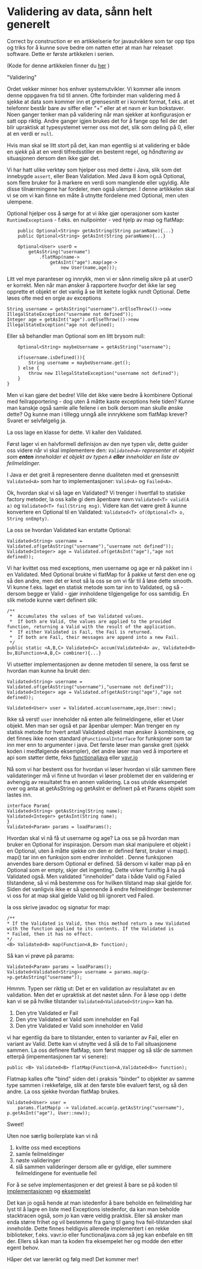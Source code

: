 # Validering av data, sånn helt generelt

Correct by construction er en artikkelserie for javautviklere som tar opp tips og triks for å kunne sove bedre om natten etter at man har releaset software. Dette er første artikkelen i serien.

(Kode for denne artikkelen finner du [her](https://github.com/kantega/correct-by-construction/blob/master/code/src/main/java/org/kantega/cbyc/Validated.java) )


"Validering" 

Ordet vekker minner hos enhver systemutvikler. Vi kommer alle innom denne oppgaven fra tid til annen. Ofte forbinder man validering med å sjekke at data som kommer inn et grensesnitt er i korrekt format, f.eks. at et telefonnr består bare av siffer eller "+" eller at et navn er kun bokstaver. Noen ganger tenker man på validering når man sjekker at konfigurasjon er satt opp riktig. Andre ganger igjen brukes det for å fange opp feil der det blir upraktisk at typesystemet verner oss mot det, slik som deling på 0, eller at en verdi er `null`. 

Hvis man skal se litt stort på det, kan man egentlig si at validering er både en _sjekk_ på at en verdi tilfredsstiller en bestemt regel, og *håndtering* av situasjonen dersom den ikke gjør det.

Vi har hatt ulike verktøy som hjelper oss med dette i Java, slik som det innebygde `assert`, eller Bean Validation. Med Java 8 kom også Optional, som flere bruker for å markere en verdi som manglende eller ugyldig. Alle disse tilnærmingene har fordeler, men også ulemper.   I denne artikkelen skal vi se om vi kan finne en måte å utnytte fordelene med Optional, men uten ulempene.

Optional hjelper oss å sørge for at vi ikke gjør operasjoner som kaster `RuntimeException`s - f.eks. en nullpointer - ved hjelp av map og flatMap:
```
    public Optional<String> getAsString(String paramName){...}
    public Optional<String> getAsInt(String paramName){...}

    Optional<User> userO =
        getAsString("username")
            .flatMap(name-> 
                getAsInt("age").map(age->
                    new User(name,age)));
```
Litt vel mye paranteser og innrykk, men vi er sånn rimelig sikre på at userO er korrekt.
Men når man ønsker å rapportere _hvorfor_ det ikke lar seg opprette et objekt er det vanlig å se litt keitete logikk rundt Optional. Dette løses ofte med en orgie av exceptions
```
String username = getAsString("username").orElseThrow(()->new IllegalStateException("username not defined"));
Integer age = getAsInt("age").orElseThrow(()->new IllegalStateException("age not defined);
```

Eller så behandler man Optional som en litt brysom null:
```
    Optional<String> maybeUsername = getAsString("username");

    if(username.isDefined()){
        String username = maybeUsername.get();
    } else {
        throw new IllegalStateException("username not defined");
    }
}
```

Men vi kan gjøre det bedre! 
Ville det ikke være bedre å kombinere Optional med feilrapportering - dog uten å måtte kaste exceptions hele tiden? Kunne man kanskje også samle alle feilene i en bolk dersom man skulle ønske dette? Og kunne man i tillegg unngå alle innrykkene som flatMap krever?
Svaret er selvfølgelig ja. 

La oss lage en klasse for dette. Vi kaller den Validated.

Først lager vi en halvformell definisjon av den nye typen vår, dette guider oss videre når vi skal implementere den:
_`Validated<A>` representer et objekt som __enten__ inneholder et objekt av typen `A` __eller__ inneholder en liste av feilmeldinger._

I Java er det greit å representere denne dualiteten med et grensesnitt `Validated<A>` som har to implementasjoner: `Valid<A>` og `Failed<A>`.

Ok, hvordan skal vi så lage en Validated? Vi trenger i hvertfall to statiske factory metoder, la oss kalle gi dem åpenbare  navn `Validated<T> valid(A a)` og `Validated<T> fail(String msg)`.  Videre kan det være greit å kunne konvertere en Optional til en Validated: `Validated<T> of(Optional<T> o, String onEmpty)`.

La oss se hvordan Validated kan erstatte Optional:
```
Validated<String> username = Validated.of(getAsString("username"),"username not defined"));
Validated<Integer> age = Validated.of(getAsInt("age"),"age not defined));
```
Vi har kvittet oss med exceptions, men username og age er nå pakket inn i en Validated. Med Optional brukte vi flatMap for å pakke ut først den ene og så den andre, men det er knot så la oss se om vi får til å løse dette smooth.
Vi kunne f.eks. laget en statisk metode som tar inn to Validated, og så - dersom begge er Valid - gjør innholdene tilgjengelige for oss samtidig. En slik metode kunne vært definert slik:

```
/**
 *  Accumulates the values of two Validated values. 
 *  If both are Valid, the values are applied to the provided function, returning a Valid with the result of the application.
 *  If either Validated is Fail, the Fail is returned. 
 *  If both are Fail, their messages are append into a new Fail. 
 */
public static <A,B,C> Validated<C> accum(Validated<A> av, Validated<B> bv,BiFunction<A,B,C> combiner){...}
```

Vi utsetter implementasjonen av denne metoden til senere, la oss først se hvordan man kunne ha brukt den:
```
Validated<String> username = Validated.of(getAsString("username"),"username not defined"));
Validated<Integer> age = Validated.of(getAsString("age"),"age not defined));

Validated<User> user = Validated.accum(username,age,User::new);
```
Ikke så verst!
`user` inneholder nå enten alle feilmeldingene, eller et User objekt.
Men man ser også et par åpenbar ulemper: Man trenger en ny statisk metode for hvert antall Validated objekt man ønsker å kombinere, og det finnes ikke noen standard `@FunctionalInterface` for
funksjoner som tar inn mer enn to argumenter i java.
Det første løser man ganske greit (sjekk koden i medfølgende eksempler), det andre løser man ved å importere et api som støtter dette, feks [functionaljava](http://functionaljava.org) eller [vavr.io](http://vavr.io)

Nå som vi har bestemt oss for hvordan vi løser hvordan vi slår sammen flere validateringer må vi finne ut hvordan vi løser problemet der en validering er avhengig av resultatet fra en annen validering. La oss utvide eksempelet over og anta at getAsString og getAsInt er definert på et Params objekt som lastes inn.

```
interface Param{
Validated<String> getAsString(String name);
Validated<Integer> getAsInt(String name);
}
Validated<Param> params = loadParams();
```

Hvordan skal vi nå få ut username og age?  La oss se på hvordan man bruker en Optional for inspirasjon. 
Dersom man skal manipulere et objekt i en Optional, uten å måtte sjekke om den er defined først, bruker vi map(). map() tar inn en funksjon som endrer innholdet . Denne funksjonen anvendes bare dersom Optional er defined. Så dersom vi kaller map på en Optional som er empty, skjer det ingenting. Dette virker furniftig å ha på Validated også.
Men validated "inneholder" data i både Valid og Failed tilstandene, så vi må bestemme oss for hvilken tilstand map skal gjelde for. Siden det vanligvis ikke er så spennende å endre feilmeldinger bestemmer vi oss for at map skal gjelde Valid og bli ignorert ved Failed.

la oss skrive javadoc og signatur for map:
```
/**
* If the Validated is Valid, then this method return a new Validated with the function applied to its contents. If the Validated is
* Failed, then it has no effect.
*/
<B> Validated<B> map(Function<A,B> function);

```
Så kan vi prøve på params:
```
Validated<Param> params = loadParams();
Validated<Validated<String>> username = params.map(p->p.getAsString("username"));
```

Hmmm. Typen ser riktig ut: Det er en validation av resulaltatet av en validation. Men det er upraktisk at det nøstet sånn.
For å løse opp i dette kan vi se på hvilke tilstander `Validated<Validated<String>>` kan ha.
 1. Den ytre Validated er Fail
 2. Den ytre Validated er Valid som inneholder en Fail
 3. Den ytre Validated er Valid som inneholder en Valid
 
vi har egentlig da bare to tilstander, enten to varianter av Fail, eller en variant av Valid. Dette kan vi utnytte ved å slå de to Fail situasjonene sammen.
La oss definere flatMap, som først mapper og så slår de sammen etterpå (impementasjonen tar vi senere):

```
public <B> Validated<B> flatMap(Function<A,Validated<B>> function);
```
Flatmap kalles ofte "bind" siden det i praksis "binder" to objekter av samme type sammen i rekkefølge, slik at den første blie evaluert først, og så den andre.
La oss sjekke hvordan flatMap brukes.

```
Validated<User> user = 
    params.flatMap(p -> Validated.accum(p.getAsString("username"), p.getAsInt("age"), User::new));
```
Sweet!

Uten noe særlig boilerplate kan vi nå
1) kvitte oss med exceptions
2) samle feilmeldinger
3) nøste valideringer
4) slå sammen valideringer dersom alle er gyldige, eller summere feilmeldingene for eventuelle feil



For å se selve implementasjonen er det greiest å bare se på koden til [implementasjonen](https://github.com/kantega/correct-by-construction/blob/master/code/src/main/java/org/kantega/cbyc/Validated.java)  og [eksempelet](https://github.com/kantega/correct-by-construction/blob/master/code/src/test/java/org/katenga/cbc/validated/ValidatedExample.java)

Det kan jo også hende at man istedenfor å bare beholde en feilmelding har lyst til å lagre en liste med Exceptions istedenfor, da kan man beholde stacktracen også, som jo kan være veldig praktisk. Eller så ønsker man enda større frihet og vil bestemme fra gang til gang hva feil-tilstanden skal inneholde. Dette finnes heldigvis allerede implementert i en rekke biblioteker, f.eks. vavr.io eller functionaljava.com så jeg kan enbefale en titt der. Ellers så kan man ta koden fra eksempelet her og modde den etter egent behov.

Håper det var lærerikt og følg med!  Det kommer mer!
